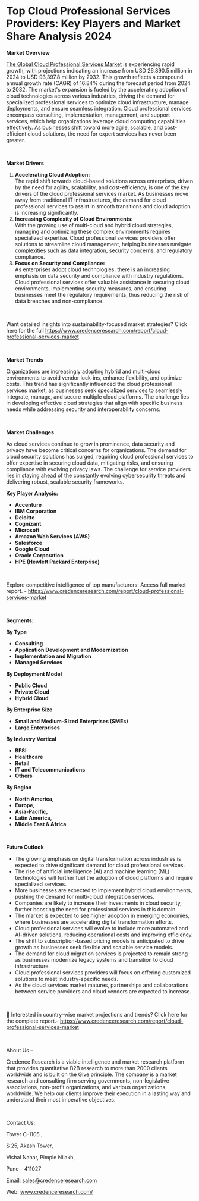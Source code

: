 # Top Cloud Professional Services Providers: Key Players and Market Share Analysis 2024


<p><strong>Market Overview</strong></p>
<p><a href="https://www.credenceresearch.com/report/cloud-professional-services-market">The Global Cloud Professional Services Market</a> is experiencing rapid growth, with projections indicating an increase from USD 26,890.5 million in 2024 to USD 93,397.8 million by 2032. This growth reflects a compound annual growth rate (CAGR) of 16.84% during the forecast period from 2024 to 2032. The market's expansion is fueled by the accelerating adoption of cloud technologies across various industries, driving the demand for specialized professional services to optimize cloud infrastructure, manage deployments, and ensure seamless integration. Cloud professional services encompass consulting, implementation, management, and support services, which help organizations leverage cloud computing capabilities effectively. As businesses shift toward more agile, scalable, and cost-efficient cloud solutions, the need for expert services has never been greater.</p>
<p><strong>&nbsp;</strong></p>
<p><strong>Market Drivers</strong></p>
<ol>
<li><strong>Accelerating Cloud Adoption:</strong><br /> The rapid shift towards cloud-based solutions across enterprises, driven by the need for agility, scalability, and cost-efficiency, is one of the key drivers of the cloud professional services market. As businesses move away from traditional IT infrastructures, the demand for cloud professional services to assist in smooth transitions and cloud adoption is increasing significantly.</li>
<li><strong>Increasing Complexity of Cloud Environments:</strong><br /> With the growing use of multi-cloud and hybrid cloud strategies, managing and optimizing these complex environments requires specialized expertise. Cloud professional services providers offer solutions to streamline cloud management, helping businesses navigate complexities such as data integration, security concerns, and regulatory compliance.</li>
<li><strong>Focus on Security and Compliance:</strong><br /> As enterprises adopt cloud technologies, there is an increasing emphasis on data security and compliance with industry regulations. Cloud professional services offer valuable assistance in securing cloud environments, implementing security measures, and ensuring businesses meet the regulatory requirements, thus reducing the risk of data breaches and non-compliance.</li>
</ol>
<p>&nbsp;</p>
<p>Want detailed insights into sustainability-focused market strategies? Click here for the full <a href="https://www.credenceresearch.com/report/cloud-professional-services-market">https://www.credenceresearch.com/report/cloud-professional-services-market</a></p>
<p>&nbsp;</p>
<p><strong>Market Trends</strong></p>
<p>Organizations are increasingly adopting hybrid and multi-cloud environments to avoid vendor lock-ins, enhance flexibility, and optimize costs. This trend has significantly influenced the cloud professional services market, as businesses seek specialized services to seamlessly integrate, manage, and secure multiple cloud platforms. The challenge lies in developing effective cloud strategies that align with specific business needs while addressing security and interoperability concerns.</p>
<p><strong>&nbsp;</strong></p>
<p><strong>Market Challenges</strong></p>
<p>As cloud services continue to grow in prominence, data security and privacy have become critical concerns for organizations. The demand for cloud security solutions has surged, requiring cloud professional services to offer expertise in securing cloud data, mitigating risks, and ensuring compliance with evolving privacy laws. The challenge for service providers lies in staying ahead of the constantly evolving cybersecurity threats and delivering robust, scalable security frameworks.</p>
<p><strong>Key Player Analysis:</strong></p>
<ul>
<li><strong>Accenture</strong></li>
<li><strong>IBM Corporation</strong></li>
<li><strong>Deloitte</strong></li>
<li><strong>Cognizant</strong></li>
<li><strong>Microsoft</strong></li>
<li><strong>Amazon Web Services (AWS)</strong></li>
<li><strong>Salesforce</strong></li>
<li><strong>Google Cloud</strong></li>
<li><strong>Oracle Corporation</strong></li>
<li><strong>HPE (Hewlett Packard Enterprise)</strong></li>
</ul>
<p><strong>&nbsp;</strong></p>
<p>Explore competitive intelligence of top manufacturers: Access full market report. - <a href="https://www.credenceresearch.com/report/cloud-professional-services-market">https://www.credenceresearch.com/report/cloud-professional-services-market</a></p>
<p>&nbsp;</p>
<p><strong>Segments:</strong></p>
<p><strong>By Type</strong></p>
<ul>
<li><strong>Consulting</strong></li>
<li><strong>Application Development and Modernization</strong></li>
<li><strong>Implementation and Migration</strong></li>
<li><strong>Managed Services</strong></li>
</ul>
<p><strong>By Deployment Model</strong></p>
<ul>
<li><strong>Public Cloud</strong></li>
<li><strong>Private Cloud</strong></li>
<li><strong>Hybrid Cloud</strong></li>
</ul>
<p><strong>By Enterprise Size</strong></p>
<ul>
<li><strong>Small and Medium-Sized Enterprises (SMEs)</strong></li>
<li><strong>Large Enterprises</strong></li>
</ul>
<p><strong>By Industry Vertical</strong></p>
<ul>
<li><strong>BFSI</strong></li>
<li><strong>Healthcare</strong></li>
<li><strong>Retail</strong></li>
<li><strong>IT and Telecommunications</strong></li>
<li><strong>Others</strong></li>
</ul>
<p><strong>By Region</strong></p>
<ul>
<li><strong>North America,</strong></li>
<li><strong>Europe,</strong></li>
<li><strong>Asia-Pacific,</strong></li>
<li><strong>Latin America,</strong></li>
<li><strong>Middle East &amp; Africa</strong></li>
</ul>
<p><strong>&nbsp;</strong></p>
<p><strong>Future Outlook </strong></p>
<ul>
<li>The growing emphasis on digital transformation across industries is expected to drive significant demand for cloud professional services.</li>
<li>The rise of artificial intelligence (AI) and machine learning (ML) technologies will further fuel the adoption of cloud platforms and require specialized services.</li>
<li>More businesses are expected to implement hybrid cloud environments, pushing the demand for multi-cloud integration services.</li>
<li>Companies are likely to increase their investments in cloud security, further boosting the need for professional services in this domain.</li>
<li>The market is expected to see higher adoption in emerging economies, where businesses are accelerating digital transformation efforts.</li>
<li>Cloud professional services will evolve to include more automated and AI-driven solutions, reducing operational costs and improving efficiency.</li>
<li>The shift to subscription-based pricing models is anticipated to drive growth as businesses seek flexible and scalable service models.</li>
<li>The demand for cloud migration services is projected to remain strong as businesses modernize legacy systems and transition to cloud infrastructure.</li>
<li>Cloud professional services providers will focus on offering customized solutions to meet industry-specific needs.</li>
<li>As the cloud services market matures, partnerships and collaborations between service providers and cloud vendors are expected to increase.</li>
</ul>
<p>&nbsp;</p>
<p>📌 Interested in country-wise market projections and trends? Click here for the complete report.- <a href="https://www.credenceresearch.com/report/cloud-professional-services-market">https://www.credenceresearch.com/report/cloud-professional-services-market</a></p>
<p>&nbsp;</p>
<p>About Us &ndash;</p>
<p>Credence Research is a viable intelligence and market research platform that provides quantitative B2B research to more than 2000 clients worldwide and is built on the Give principle. The company is a market research and consulting firm serving governments, non-legislative associations, non-profit organizations, and various organizations worldwide. We help our clients improve their execution in a lasting way and understand their most imperative objectives.</p>
<p>&nbsp;</p>
<p>Contact Us:</p>
<p>Tower C-1105 ,</p>
<p>S 25, Akash Tower,</p>
<p>Vishal Nahar, Pimple Nilakh,</p>
<p>Pune &ndash; 411027</p>
<p>Email: <a href="mailto:sales@credenceresearch.com">sales@credenceresearch.com</a></p>
<p>Web: <a href="http://www.credenceresearch.com/">www.credenceresearch.com/</a></p>
